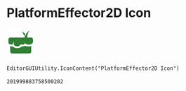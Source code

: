 # PlatformEffector2D Icon
![](/img/PlatformEffector2D%20Icon.png)

``` CSharp
EditorGUIUtility.IconContent("PlatformEffector2D Icon")
```
```
201999883758500202
```
